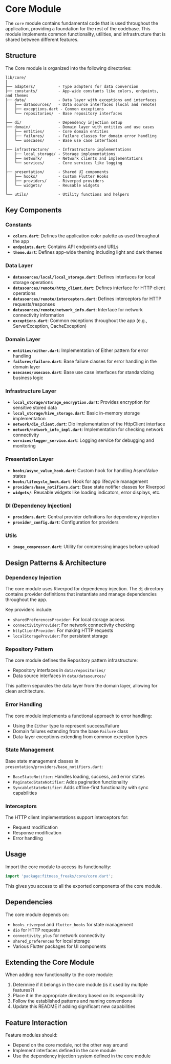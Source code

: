 # Core Module

The `core` module contains fundamental code that is used throughout the application, providing a foundation for the rest of the codebase. This module implements common functionality, utilities, and infrastructure that is shared between different features.

## Structure

The Core module is organized into the following directories:

```
lib/core/
│
├── adapters/          - Type adapters for data conversion
├── constants/         - App-wide constants like colors, endpoints, and themes
├── data/              - Data layer with exceptions and interfaces
│   ├── datasources/   - Data source interfaces (local and remote)
│   ├── exceptions.dart - Common exceptions
│   └── repositories/  - Base repository interfaces
│
├── di/                - Dependency injection setup
├── domain/            - Domain layer with entities and use cases
│   ├── entities/      - Core domain entities
│   ├── failures/      - Failure classes for domain error handling
│   └── usecases/      - Base use case interfaces
│
├── infrastructure/    - Infrastructure implementations
│   ├── local_storage/ - Storage implementations
│   ├── network/       - Network clients and implementations
│   └── services/      - Core services like logging
│
├── presentation/      - Shared UI components
│   ├── hooks/         - Custom Flutter Hooks
│   ├── providers/     - Riverpod providers
│   └── widgets/       - Reusable widgets
│
└── utils/             - Utility functions and helpers
```

## Key Components

### Constants

- **`colors.dart`**: Defines the application color palette as used throughout the app
- **`endpoints.dart`**: Contains API endpoints and URLs
- **`theme.dart`**: Defines app-wide theming including light and dark themes

### Data Layer

- **`datasources/local/local_storage.dart`**: Defines interfaces for local storage operations
- **`datasources/remote/http_client.dart`**: Defines interface for HTTP client operations
- **`datasources/remote/interceptors.dart`**: Defines interceptors for HTTP requests/responses
- **`datasources/remote/network_info.dart`**: Interface for network connectivity information
- **`exceptions.dart`**: Common exceptions throughout the app (e.g., ServerException, CacheException)

### Domain Layer

- **`entities/either.dart`**: Implementation of Either pattern for error handling
- **`failures/failure.dart`**: Base failure classes for error handling in the domain layer
- **`usecases/usecase.dart`**: Base use case interfaces for standardizing business logic

### Infrastructure Layer

- **`local_storage/storage_encryption.dart`**: Provides encryption for sensitive stored data
- **`local_storage/hive_storage.dart`**: Basic in-memory storage implementation
- **`network/dio_client.dart`**: Dio implementation of the HttpClient interface
- **`network/network_info_impl.dart`**: Implementation for checking network connectivity
- **`services/logger_service.dart`**: Logging service for debugging and monitoring

### Presentation Layer

- **`hooks/async_value_hook.dart`**: Custom hook for handling AsyncValue states
- **`hooks/lifecycle_hook.dart`**: Hook for app lifecycle management
- **`providers/base_notifiers.dart`**: Base state notifier classes for Riverpod
- **`widgets/`**: Reusable widgets like loading indicators, error displays, etc.

### DI (Dependency Injection)

- **`providers.dart`**: Central provider definitions for dependency injection
- **`provider_config.dart`**: Configuration for providers

### Utils

- **`image_compressor.dart`**: Utility for compressing images before upload

## Design Patterns & Architecture

### Dependency Injection

The core module uses Riverpod for dependency injection. The `di` directory contains provider definitions that instantiate and manage dependencies throughout the app.

Key providers include:
- `sharedPreferencesProvider`: For local storage access
- `connectivityProvider`: For network connectivity checking
- `httpClientProvider`: For making HTTP requests
- `localStorageProvider`: For persistent storage

### Repository Pattern

The core module defines the Repository pattern infrastructure:
- Repository interfaces in `data/repositories/`
- Data source interfaces in `data/datasources/`

This pattern separates the data layer from the domain layer, allowing for clean architecture.

### Error Handling

The core module implements a functional approach to error handling:
- Using the `Either` type to represent success/failure
- Domain failures extending from the base `Failure` class
- Data-layer exceptions extending from common exception types

### State Management

Base state management classes in `presentation/providers/base_notifiers.dart`:
- `BaseStateNotifier`: Handles loading, success, and error states
- `PaginatedStateNotifier`: Adds pagination functionality
- `SyncableStateNotifier`: Adds offline-first functionality with sync capabilities

### Interceptors

The HTTP client implementations support interceptors for:
- Request modification
- Response modification
- Error handling

## Usage

Import the core module to access its functionality:

```dart
import 'package:fitness_freaks/core/core.dart';
```

This gives you access to all the exported components of the core module.

## Dependencies

The core module depends on:
- `hooks_riverpod` and `flutter_hooks` for state management
- `dio` for HTTP requests
- `connectivity_plus` for network connectivity
- `shared_preferences` for local storage
- Various Flutter packages for UI components

## Extending the Core Module

When adding new functionality to the core module:

1. Determine if it belongs in the core module (is it used by multiple features?)
2. Place it in the appropriate directory based on its responsibility
3. Follow the established patterns and naming conventions
4. Update this README if adding significant new capabilities

## Feature Interaction

Feature modules should:
- Depend on the core module, not the other way around
- Implement interfaces defined in the core module
- Use the dependency injection system defined in the core module
